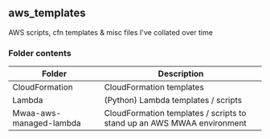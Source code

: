 ## aws_templates

AWS scripts, cfn templates & misc files I've collated over time

### Folder contents

| Folder                    | Description |
| --------------------------| ------------|
| CloudFormation            | CloudFormation templates |
| Lambda                    | (Python) Lambda templates / scripts  |
| Mwaa-aws-managed-lambda   | CloudFormation templates / scripts to stand up an AWS MWAA environment |
